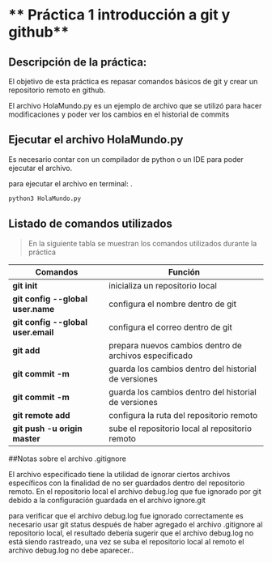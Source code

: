 # ** Práctica 1 introducción a git y github**

## Descripción de la práctica:

El objetivo de esta práctica es repasar comandos básicos de git y crear un repositorio remoto en github.

El archivo HolaMundo.py es un ejemplo de archivo que se utilizó para hacer modificaciones y poder ver los cambios en el historial de commits

## Ejecutar el archivo HolaMundo.py

Es necesario contar con un compilador de python o un IDE para poder ejecutar el archivo. 

para ejecutar el archivo en terminal: .

```bash 
python3 HolaMundo.py 
```

## Listado de comandos utilizados

>En la siguiente tabla se muestran los comandos utilizados durante la práctica

|   Comandos	|  Función	|
|---	|---	|
| **git init** | inicializa un repositorio local |
| **git config --global user.name** | configura el nombre dentro de git |
| **git config --global user.email** | configura el correo dentro de git |
| **git add** | prepara nuevos cambios dentro de archivos especificado |
| **git commit -m** | guarda los cambios dentro del historial de versiones|
| **git commit -m** | guarda los cambios dentro del historial de versiones|
| **git remote add** | configura la ruta del repositorio remoto|
| **git push -u origin master** | sube el repositorio local al repositorio remoto|

##Notas sobre el archivo .gitignore

El archivo especificado tiene la utilidad de ignorar ciertos archivos específicos con la finalidad de no ser guardados dentro del repositorio remoto.
En el repositorio local el archivo debug.log que fue ignorado por git debido a la configuración guardada en el archivo ignore.git 

para verificar que el archivo debug.log fue ignorado correctamente es necesario usar git status después de haber agregado el archivo .gitignore al repositorio local, el resultado debería sugerir que el archivo debug.log no está siendo rastreado, una vez se suba el repositorio local al remoto el archivo debug.log no debe aparecer.. 
